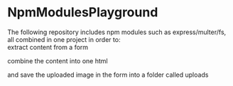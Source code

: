# NpmModulesPlayground
The following repository includes npm modules such as express/multer/fs, all combined in one project in order to:
</br>
extract content from a form </br>

combine the content into one html </br>

and save the uploaded image in the form into a folder called uploads
